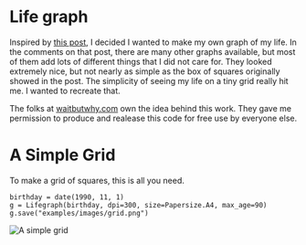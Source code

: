 # Life graph

Inspired by [this post](https://waitbutwhy.com/2014/05/life-weeks.html), I decided I wanted to make my own graph of my life.
In the comments on that post, there are many other graphs available, but most of them add lots of different things that I did
not care for. They looked extremely nice, but not nearly as simple as the box of squares originally showed in the post. The simplicity
of seeing my life on a tiny grid really hit me. I wanted to recreate that.

The folks at [waitbutwhy.com](https://waitbutwhy.com) own the idea behind this work. They gave me permission to produce and realease
this code for free use by everyone else.

# A Simple Grid
To make a grid of squares, this is all you need.
```
birthday = date(1990, 11, 1)
g = Lifegraph(birthday, dpi=300, size=Papersize.A4, max_age=90)
g.save("examples/images/grid.png")
```
![A simple grid][grid]

[grid]: https://github.com/K20shores/Life-Graph/blob/master/examples/images/grid.png "A Simple Grid"